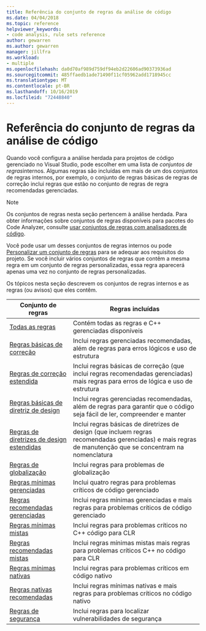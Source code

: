 ```yaml
---
title: Referência do conjunto de regras da análise de código
ms.date: 04/04/2018
ms.topic: reference
helpviewer_keywords:
- code analysis, rule sets reference
author: gewarren
ms.author: gewarren
manager: jillfra
ms.workload:
- multiple
ms.openlocfilehash: da0d70af989d759df94eb2d22606ad90373936ad
ms.sourcegitcommit: 485ffaedb1ade71490f11cf05962add1718945cc
ms.translationtype: MT
ms.contentlocale: pt-BR
ms.lasthandoff: 10/16/2019
ms.locfileid: "72448840"
---
```

# <a name="code-analysis-rule-set-reference"></a>Referência do conjunto de regras da análise de código

Quando você configura a análise herdada para projetos de código gerenciado no Visual Studio, pode escolher em uma lista de *conjuntos de regras*internos. Algumas regras são incluídas em mais de um dos conjuntos de regras internos, por exemplo, o conjunto de regras básicas de regras de correção inclui regras que estão no conjunto de regras de regra recomendadas gerenciadas.

> [!NOTE]
> Os conjuntos de regras nesta seção pertencem à análise herdada. Para obter informações sobre conjuntos de regras disponíveis para pacotes do Code Analyzer, consulte [usar conjuntos de regras com analisadores de código](analyzer-rule-sets.md).

Você pode usar um desses conjuntos de regras internos ou pode [Personalizar um conjunto de regras](../code-quality/how-to-create-a-custom-rule-set.md) para se adequar aos requisitos do projeto. Se você incluir vários conjuntos de regras que contêm a mesma regra em um conjunto de regras personalizadas, essa regra aparecerá apenas uma vez no conjunto de regras personalizadas.

Os tópicos nesta seção descrevem os conjuntos de regras internos e as regras (ou avisos) que eles contêm.

| Conjunto de regras | Regras incluídas |
| - | - |
| [Todas as regras](all-rules-rule-set.md) | Contém todas as regras e C++ gerenciadas disponíveis |
| [Regras básicas de correção](basic-correctness-rules-rule-set-for-managed-code.md) | Inclui regras gerenciadas recomendadas, além de regras para erros lógicos e uso de estrutura |
| [Regras de correção estendida](extended-correctness-rules-rule-set-for-managed-code.md) | Inclui regras básicas de correção (que inclui regras recomendadas gerenciadas) mais regras para erros de lógica e uso de estrutura |
| [Regras básicas de diretriz de design](basic-design-guideline-rules-rule-set-for-managed-code.md) | Inclui regras gerenciadas recomendadas, além de regras para garantir que o código seja fácil de ler, compreender e manter |
| [Regras de diretrizes de design estendidas](extended-design-guidelines-rules-rule-set-for-managed-code.md) | Inclui regras básicas de diretrizes de design (que incluem regras recomendadas gerenciadas) e mais regras de manutenção que se concentram na nomenclatura |
| [Regras de globalização](globalization-rules-rule-set-for-managed-code.md) | Inclui regras para problemas de globalização |
| [Regras mínimas gerenciadas](managed-minimum-rules-rule-set-for-managed-code.md) | Inclui quatro regras para problemas críticos de código gerenciado |
| [Regras recomendadas gerenciadas](managed-recommended-rules-rule-set-for-managed-code.md) | Inclui regras mínimas gerenciadas e mais regras para problemas críticos de código gerenciado |
| [Regras mínimas mistas](mixed-minimum-rules-rule-set.md) | Inclui regras para problemas críticos no C++ código para CLR |
| [Regras recomendadas mistas](mixed-recommended-rules-rule-set.md) | Inclui regras mínimas mistas mais regras para problemas críticos C++ no código para CLR |
| [Regras mínimas nativas](native-minimum-rules-rule-set.md) | Inclui regras para problemas críticos em código nativo |
| [Regras nativas recomendadas](native-recommended-rules-rule-set.md) | Inclui regras mínimas nativas e mais regras para problemas críticos no código nativo |
| [Regras de segurança](security-rules-rule-set-for-managed-code.md) | Inclui regras para localizar vulnerabilidades de segurança |

